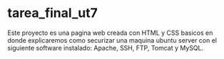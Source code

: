 # tarea_final_ut7

Este proyecto es una pagina web creada con HTML y CSS basicos en donde explicaremos como securizar una maquina ubuntu server
con el siguiente software instalado: Apache, SSH, FTP, Tomcat y MySQL.
